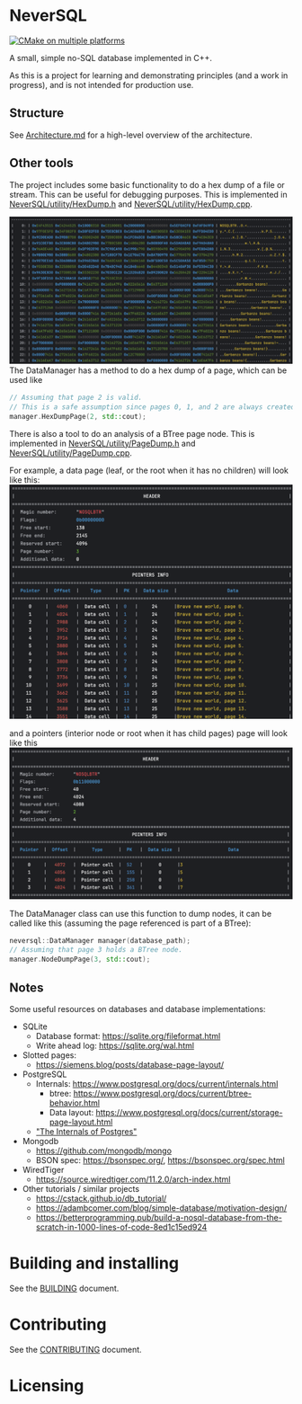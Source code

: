 # NeverSQL

[![CMake on multiple platforms](https://github.com/nrupprecht/NeverSQL/actions/workflows/cmake-build-and-test-platform.yml/badge.svg)](https://github.com/nrupprecht/NeverSQL/actions/workflows/cmake-build-and-test-platform.yml)

A small, simple no-SQL database implemented in C++. 

As this is a project for learning and demonstrating principles (and a work in progress), and is not
intended for production use.

## Structure

See [Architecture.md](Architecture.md) for a high-level overview of the architecture.

## Other tools

The project includes some basic functionality to do a hex dump of a file or stream. This can be useful for debugging
purposes. This is implemented in [NeverSQL/utility/HexDump.h](include/NeverSQL/utility/hexdump.h)
and [NeverSQL/utility/HexDump.cpp](source/NeverSQL/utility/HexDump.cpp).

![Alt text](./images/hexdump-example-1.png)
The DataManager has a method to do a hex dump of a page, which can be used like

```C++
// Assuming that page 2 is valid. 
// This is a safe assumption since pages 0, 1, and 2 are always created when the DB is created.
manager.HexDumpPage(2, std::cout);
```

There is also a tool to do an analysis of a BTree page node. This is implemented
in [NeverSQL/utility/PageDump.h](include/NeverSQL/utility/PageDump.h)
and [NeverSQL/utility/PageDump.cpp](source/NeverSQL/utility/PageDump.cpp).

For example, a data page (leaf, or the root when it has no children) will look like this:
![Alt text](./images/pagedump-example-1.png)

and a pointers (interior node or root when it has child pages) page will look like this
![Alt text](./images/pagedump-example-2.png)

The DataManager class can use this function to dump nodes, it can be called like this (assuming the page referenced is
part of a BTree):

```C++
neversql::DataManager manager(database_path);
// Assuming that page 3 holds a BTree node.
manager.NodeDumpPage(3, std::cout);
```

## Notes

Some useful resources on databases and database implementations:
* SQLite
  * Database format: https://sqlite.org/fileformat.html
  * Write ahead log: https://sqlite.org/wal.html
* Slotted pages:
    * https://siemens.blog/posts/database-page-layout/
* PostgreSQL
  * Internals: https://www.postgresql.org/docs/current/internals.html
    * btree: https://www.postgresql.org/docs/current/btree-behavior.html
    * Data layout: https://www.postgresql.org/docs/current/storage-page-layout.html
  * ["The Internals of Postgres"](https://www.interdb.jp/pg/index.html)
* Mongodb
  * https://github.com/mongodb/mongo
  * BSON spec: https://bsonspec.org/, https://bsonspec.org/spec.html
* WiredTiger
  * https://source.wiredtiger.com/11.2.0/arch-index.html
* Other tutorials / similar projects
  * https://cstack.github.io/db_tutorial/
  * https://adambcomer.com/blog/simple-database/motivation-design/
  * https://betterprogramming.pub/build-a-nosql-database-from-the-scratch-in-1000-lines-of-code-8ed1c15ed924

# Building and installing

See the [BUILDING](BUILDING.md) document.

# Contributing

See the [CONTRIBUTING](CONTRIBUTING.md) document.

# Licensing

<!--
Please go to https://choosealicense.com/licenses/ and choose a license that
fits your needs. The recommended license for a project of this type is the
Boost Software License 1.0.
-->
